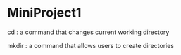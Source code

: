 # MiniProject1
cd
: a command that changes current working directory

mkdir
: a command that allows users to create directories
